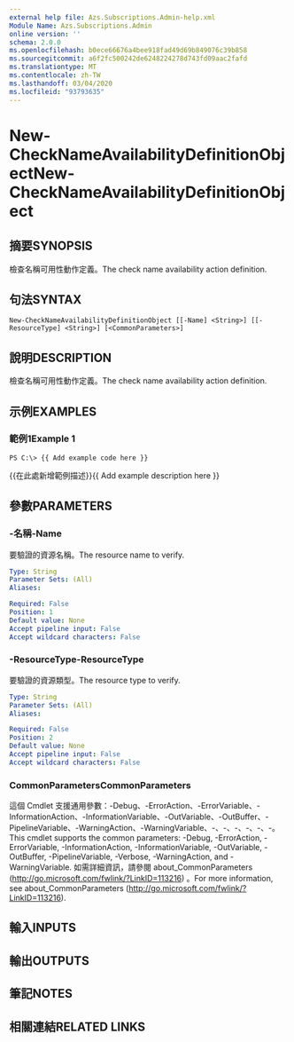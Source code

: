 ```yaml
---
external help file: Azs.Subscriptions.Admin-help.xml
Module Name: Azs.Subscriptions.Admin
online version: ''
schema: 2.0.0
ms.openlocfilehash: b0ece66676a4bee918fad49d69b849076c39b858
ms.sourcegitcommit: a6f2fc500242de6248224278d743fd09aac2fafd
ms.translationtype: MT
ms.contentlocale: zh-TW
ms.lasthandoff: 03/04/2020
ms.locfileid: "93793635"
---
```

# <span data-ttu-id="1a523-101">New-CheckNameAvailabilityDefinitionObject</span><span class="sxs-lookup"><span data-stu-id="1a523-101">New-CheckNameAvailabilityDefinitionObject</span></span>

## <span data-ttu-id="1a523-102">摘要</span><span class="sxs-lookup"><span data-stu-id="1a523-102">SYNOPSIS</span></span>
<span data-ttu-id="1a523-103">檢查名稱可用性動作定義。</span><span class="sxs-lookup"><span data-stu-id="1a523-103">The check name availability action definition.</span></span>

## <span data-ttu-id="1a523-104">句法</span><span class="sxs-lookup"><span data-stu-id="1a523-104">SYNTAX</span></span>

```
New-CheckNameAvailabilityDefinitionObject [[-Name] <String>] [[-ResourceType] <String>] [<CommonParameters>]
```

## <span data-ttu-id="1a523-105">說明</span><span class="sxs-lookup"><span data-stu-id="1a523-105">DESCRIPTION</span></span>
<span data-ttu-id="1a523-106">檢查名稱可用性動作定義。</span><span class="sxs-lookup"><span data-stu-id="1a523-106">The check name availability action definition.</span></span>

## <span data-ttu-id="1a523-107">示例</span><span class="sxs-lookup"><span data-stu-id="1a523-107">EXAMPLES</span></span>

### <span data-ttu-id="1a523-108">範例1</span><span class="sxs-lookup"><span data-stu-id="1a523-108">Example 1</span></span>
```
PS C:\> {{ Add example code here }}
```

<span data-ttu-id="1a523-109">{{在此處新增範例描述}}</span><span class="sxs-lookup"><span data-stu-id="1a523-109">{{ Add example description here }}</span></span>

## <span data-ttu-id="1a523-110">參數</span><span class="sxs-lookup"><span data-stu-id="1a523-110">PARAMETERS</span></span>

### <span data-ttu-id="1a523-111">-名稱</span><span class="sxs-lookup"><span data-stu-id="1a523-111">-Name</span></span>
<span data-ttu-id="1a523-112">要驗證的資源名稱。</span><span class="sxs-lookup"><span data-stu-id="1a523-112">The resource name to verify.</span></span>

```yaml
Type: String
Parameter Sets: (All)
Aliases: 

Required: False
Position: 1
Default value: None
Accept pipeline input: False
Accept wildcard characters: False
```

### <span data-ttu-id="1a523-113">-ResourceType</span><span class="sxs-lookup"><span data-stu-id="1a523-113">-ResourceType</span></span>
<span data-ttu-id="1a523-114">要驗證的資源類型。</span><span class="sxs-lookup"><span data-stu-id="1a523-114">The resource type to verify.</span></span>

```yaml
Type: String
Parameter Sets: (All)
Aliases: 

Required: False
Position: 2
Default value: None
Accept pipeline input: False
Accept wildcard characters: False
```

### <span data-ttu-id="1a523-115">CommonParameters</span><span class="sxs-lookup"><span data-stu-id="1a523-115">CommonParameters</span></span>
<span data-ttu-id="1a523-116">這個 Cmdlet 支援通用參數：-Debug、-ErrorAction、-ErrorVariable、-InformationAction、-InformationVariable、-OutVariable、-OutBuffer、-PipelineVariable、-WarningAction、-WarningVariable、-、-、-、-、-、-。</span><span class="sxs-lookup"><span data-stu-id="1a523-116">This cmdlet supports the common parameters: -Debug, -ErrorAction, -ErrorVariable, -InformationAction, -InformationVariable, -OutVariable, -OutBuffer, -PipelineVariable, -Verbose, -WarningAction, and -WarningVariable.</span></span> <span data-ttu-id="1a523-117">如需詳細資訊，請參閱 about_CommonParameters (http://go.microsoft.com/fwlink/?LinkID=113216) 。</span><span class="sxs-lookup"><span data-stu-id="1a523-117">For more information, see about_CommonParameters (http://go.microsoft.com/fwlink/?LinkID=113216).</span></span>

## <span data-ttu-id="1a523-118">輸入</span><span class="sxs-lookup"><span data-stu-id="1a523-118">INPUTS</span></span>

## <span data-ttu-id="1a523-119">輸出</span><span class="sxs-lookup"><span data-stu-id="1a523-119">OUTPUTS</span></span>

## <span data-ttu-id="1a523-120">筆記</span><span class="sxs-lookup"><span data-stu-id="1a523-120">NOTES</span></span>

## <span data-ttu-id="1a523-121">相關連結</span><span class="sxs-lookup"><span data-stu-id="1a523-121">RELATED LINKS</span></span>

